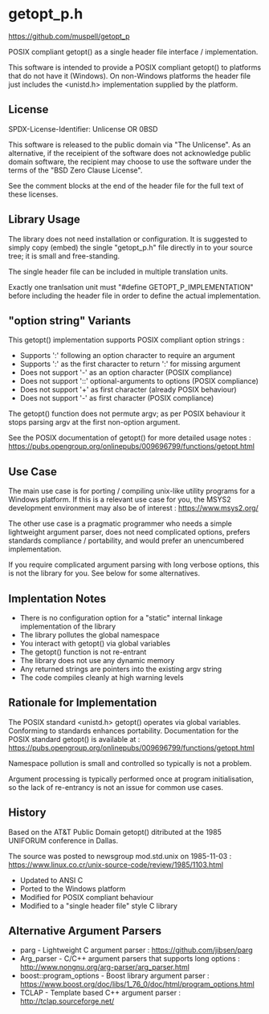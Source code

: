 getopt_p.h
==========

https://github.com/muspell/getopt_p

POSIX compliant getopt() as a single header file interface / implementation.

This software is intended to provide a POSIX compliant getopt() to platforms
that do not have it (Windows). On non-Windows platforms the header file
just includes the <unistd.h> implementation supplied by the platform.


License
-------

SPDX-License-Identifier: Unlicense OR 0BSD

This software is released to the public domain via "The Unlicense".
As an alternative, if the receipient of the software does not acknowledge
public domain software, the recipient may choose to use the software
under the terms of the "BSD Zero Clause License".

See the comment blocks at the end of the header file for the full text
of these licenses.


Library Usage
-------------

The library does not need installation or configuration.
It is suggested to simply copy (embed) the single "getopt_p.h" file
directly in to your source tree; it is small and free-standing.

The single header file can be included in multiple translation units.

Exactly one tranlsation unit must "#define GETOPT_P_IMPLEMENTATION"
before including the header file in order to define the actual
implementation.


"option string" Variants
------------------------

This getopt() implementation supports POSIX compliant option strings :
* Supports ':' following an option character to require an argument
* Supports ':' as the first character to return ':' for missing argument
* Does not support '-' as an option character (POSIX compliance)
* Does not support '::' optional-arguments to options (POSIX compliance)
* Does not support '+' as first character (already POSIX behaviour)
* Does not support '-' as first character (POSIX compliance)

The getopt() function does not permute argv; as per POSIX behaviour it
stops parsing argv at the first non-option argument.

See the POSIX documentation of getopt() for more detailed usage notes :
https://pubs.opengroup.org/onlinepubs/009696799/functions/getopt.html


Use Case
--------

The main use case is for porting / compiling unix-like utility programs
for a Windows platform. If this is a relevant use case for you, the MSYS2
development environment may also be of interest : https://www.msys2.org/

The other use case is a pragmatic programmer who needs a simple lightweight
argument parser, does not need complicated options, prefers standards
compliance / portability, and would prefer an unencumbered implementation.

If you require complicated argument parsing with long verbose options,
this is not the library for you. See below for some alternatives.


Implentation Notes
------------------

* There is no configuration option for a "static" internal linkage
  implementation of the library
* The library pollutes the global namespace
* You interact with getopt() via global variables
* The getopt() function is not re-entrant
* The library does not use any dynamic memory
* Any returned strings are pointers into the existing argv string
* The code compiles cleanly at high warning levels


Rationale for Implementation
----------------------------

The POSIX standard <unistd.h> getopt() operates via global variables.
Conforming to standards enhances portability.
Documentation for the POSIX standard getopt() is available at :
https://pubs.opengroup.org/onlinepubs/009696799/functions/getopt.html

Namespace pollution is small and controlled so typically is not a problem.

Argument processing is typically performed once at program initialisation,
so the lack of re-entrancy is not an issue for common use cases.


History
-------
Based on the AT&T Public Domain getopt() ditributed at the 1985 UNIFORUM
conference in Dallas.

The source was posted to newsgroup mod.std.unix on 1985-11-03 :
https://www.linux.co.cr/unix-source-code/review/1985/1103.html

* Updated to ANSI C
* Ported to the Windows platform
* Modified for POSIX compliant behaviour
* Modified to a "single header file" style C library


Alternative Argument Parsers
----------------------------
* parg - Lightweight C argument parser :
  https://github.com/jibsen/parg
* Arg_parser - C/C++ argument parsers that supports long options :
  http://www.nongnu.org/arg-parser/arg_parser.html
* boost::program_options - Boost library argument parser :
  https://www.boost.org/doc/libs/1_76_0/doc/html/program_options.html
* TCLAP - Template based C++ argument parser :
  http://tclap.sourceforge.net/
